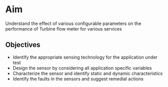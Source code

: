 # Aim 
Understand the effect of various configurable parameters on the performance of Turbine flow meter for various services

## Objectives 
- Identify the appropriate sensing technology for the application under test
- Design the sensor by considering all application specific variables
- Characterize the sensor and identify static and dynamic characteristics 
- Identify the faults in the sensors and suggest remedial actions

